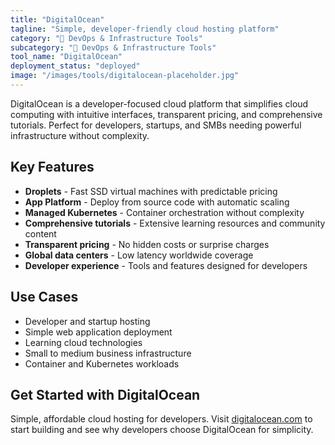 ```yaml
---
title: "DigitalOcean"
tagline: "Simple, developer-friendly cloud hosting platform"
category: "🔧 DevOps & Infrastructure Tools"
subcategory: "🔧 DevOps & Infrastructure Tools"
tool_name: "DigitalOcean"
deployment_status: "deployed"
image: "/images/tools/digitalocean-placeholder.jpg"
---
```

DigitalOcean is a developer-focused cloud platform that simplifies cloud computing with intuitive interfaces, transparent pricing, and comprehensive tutorials. Perfect for developers, startups, and SMBs needing powerful infrastructure without complexity.

## Key Features

- **Droplets** - Fast SSD virtual machines with predictable pricing
- **App Platform** - Deploy from source code with automatic scaling
- **Managed Kubernetes** - Container orchestration without complexity
- **Comprehensive tutorials** - Extensive learning resources and community content
- **Transparent pricing** - No hidden costs or surprise charges
- **Global data centers** - Low latency worldwide coverage
- **Developer experience** - Tools and features designed for developers

## Use Cases

- Developer and startup hosting
- Simple web application deployment
- Learning cloud technologies
- Small to medium business infrastructure
- Container and Kubernetes workloads

## Get Started with DigitalOcean

Simple, affordable cloud hosting for developers. Visit [digitalocean.com](https://www.digitalocean.com) to start building and see why developers choose DigitalOcean for simplicity.
